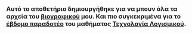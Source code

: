 ### Αυτό το αποθετήριο δημιουργήθηκε για να μπουν όλα τα αρχεία του [βιογραφικού](https://p17gera1.github.io/online-cv/) μου. Και πιο συγκεκριμένα για το [έβδομο παραδοτέο](https://github.com/p17gera1/sw/blob/2017060/projects/2017060/README.md#7-βιογραφικό) του μαθήματος [Τεχνολογία Λογισμικού](https://github.com/p17gera1/sw/).
